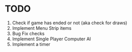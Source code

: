 TODO
====

1) Check if game has ended or not (aka check for draws)
2) Implement Menu Strip items
3) Bug Fix checks
4) Implement Single Player Computer AI
5) Implement a timer